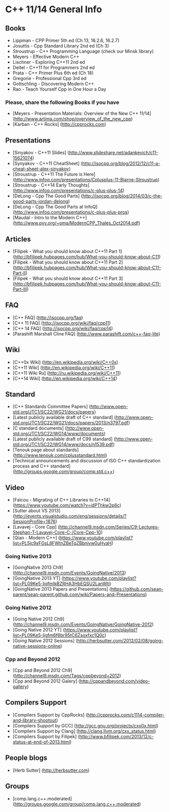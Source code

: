 # C++ 11/14 General Info

## Books

* Lippman - CPP Primer 5th ed (Ch 13, 16.2.6, 16.2.7)
* Josuttis - Cpp Standard Library 2nd ed (Ch 3)
* Stroustrup - C++ Programming Language (check our Minsk library)
* Meyers - Effective Modern C++
* Lischner - Exploring C++11 2nd ed
* Deitel - C++11 for Programmers 2nd ed 
* Prata - C++ Primer Plus 6th ed (Ch 18)
* Gregorie - Professional Cpp 3rd ed
* Gottschling - Discovering Modern C++
* Rao - Teach Yourself Cpp in One Hour a Day

### Please, share the following Books if you have

* [Meyers - Presentation Materials: Overview of the New C++ 11/14] (http://www.artima.com/shop/overview_of_the_new_cpp)
* [Karban - C++ Rocks] (http://cpprocks.com)

## Presentations

* [Sinyakov - C++11 Slides] (http://www.slideshare.net/adankevich/c11-15621074)
* [Synyakov - C++11 CheatSheet] (http://isocpp.org/blog/2012/12/c11-a-cheat-sheet-alex-sinyakov)
* [Stroustrup - C++11 The Future is Here] (http://www.infoq.com/presentations/Cplusplus-11-Bjarne-Stroustrup)
* [Stroustrup - C++14 Early Thoughts] (http://www.infoq.com/presentations/c-plus-plus-14)
* [DeLong - Cpp The Good Parts] (http://isocpp.org/blog/2014/03/c-the-good-parts-jordan-delong)
* [DeLong - Cpp The Good Parts at InfoQ] (http://www.infoq.com/presentations/c-plus-plus-pros)
* [Maudal - Intro to the Modern C++] (http://www.pvv.org/~oma/ModernCPP_Thales_Oct2014.pdf)

## Articles

* [Filipek - What you should know about C++11 Part 1] (http://bfilipek.hubpages.com/hub/What-you-should-know-about-C11)
* [Filipek - What you should know about C++11 Part 2] (http://bfilipek.hubpages.com/hub/What-you-should-know-about-C11-Part-II)
* [Filipek - What you should know about C++11 Part 3] (http://bfilipek.hubpages.com/hub/What-you-should-know-about-C11-Part-III)

## FAQ

* [C++ FAQ] (http://isocpp.org/faq)
* [C++ 11 FAQ] (http://isocpp.org/wiki/faq/cpp11)
* [C++ 14 FAQ] (http://isocpp.org/wiki/faq/cpp14)
* [Parashift Marshall Cline FAQ] (http://www.parashift.com/c++-faq-lite)

## Wiki
* [C++0x Wiki] (http://en.wikipedia.org/wiki/C++0x)
* [C++11 Wiki] (http://en.wikipedia.org/wiki/C++11)
* [C++11 Wiki Ru] (http://ru.wikipedia.org/wiki/C++11)
* [C++14 Wiki] (http://en.wikipedia.org/wiki/C++14)

## Standard
* [C++ Standards Committee Papers] (http://www.open-std.org/JTC1/SC22/WG21/docs/papers)
* [Latest publicly available draft of C++ standard] (http://www.open-std.org/JTC1/SC22/WG21/docs/papers/2013/n3797.pdf)
* [C standard documents] (http://www.open-std.org/JTC1/SC22/WG14/www/documents)
* [Latest publicly available draft of C99 standard] (http://www.open-std.org/JTC1/SC22/WG14/www/docs/n1539.pdf)
* [Tenouk page about standards] (http://www.tenouk.com/cplusstandard.html)
* [Technical announcements and discussion of ISO C++ standardization process and C++ standard] (http://groups.google.com/group/comp.std.c++)


## Video

* [Falcou - Migrating of C++ Libraries to C++14] (https://www.youtube.com/watch?v=idPThkw2p6c)
* [Sutter about VS 2013] (http://events.visualstudio.com/eng/sessions/details/?SessionProfile=1876)
* [Lavavej - Core Cpp] (http://channel9.msdn.com/Series/C9-Lectures-Stephan-T-Lavavej-Core-C-/Core-Cpp-10)
* [Qian - Modern C++] (https://www.youtube.com/playlist?list=PL5jc9xFGsL8FWtnZBeTqZBbniyw0uHyaH)

### Going Native 2013
* [GoingNative 2013 Ch9] (http://channel9.msdn.com/Events/GoingNative/2013)
* [GoingNative 2013 YT] (https://www.youtube.com/playlist?list=PL09Ke5-ligfmlkBZRHA3HbEQSU2LanWti)
* [GoingNative 2013 Papers and Presentations]  (https://github.com/sean-parent/sean-parent.github.com/wiki/Papers-and-Presentations)

### Going Native 2012
* [Going Native 2012 Ch9] (http://channel9.msdn.com/Events/GoingNative/GoingNative-2012)
* [Going Native 2012 YT] (https://www.youtube.com/playlist?list=PL09Ke5-ligfm6f6br95tC6Zsoxfxc1Q0c)
* [Going Native 2012 Sessions] (http://herbsutter.com/2012/02/08/going-native-sessions-online)

### Cpp and Beyond 2012
* [Cpp and Beyond 2012 Ch9] (http://channel9.msdn.com/Tags/cppbeyond+2012)
* [Cpp and Beyond 2012 Galery] (http://cppandbeyond.com/video-gallery)

## Compilers Support
* [Compilers Support by CppRocks] (http://cpprocks.com/c1114-compiler-and-library-shootout)
* [Compilers Support by GCC] (http://gcc.gnu.org/projects/cxx0x.html)
* [Compilers Support by Clang] (http://clang.llvm.org/cxx_status.html)
* [Compilers Support by Filipek] (http://www.bfilipek.com/2013/12/c-status-at-end-of-2013.html)

## People blogs
* [Herb Sutter] (http://herbsutter.com)

## Groups
* [comp.lang.c++.moderated] (http://groups.google.com/group/comp.lang.c++.moderated)

